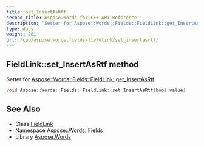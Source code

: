 ```yaml
---
title: set_InsertAsRtf
second_title: Aspose.Words for C++ API Reference
description: 'Setter for Aspose::Words::Fields::FieldLink::get_InsertAsRtf.'
type: docs
weight: 261
url: /cpp/aspose.words.fields/fieldlink/set_insertasrtf/
---
```

## FieldLink::set_InsertAsRtf method


Setter for [Aspose::Words::Fields::FieldLink::get_InsertAsRtf](../get_insertasrtf/).

```cpp
void Aspose::Words::Fields::FieldLink::set_InsertAsRtf(bool value)
```

## See Also

* Class [FieldLink](../)
* Namespace [Aspose::Words::Fields](../../)
* Library [Aspose.Words](../../../)
